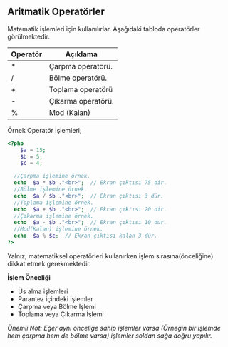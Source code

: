 ## Aritmatik Operatörler

Matematik işlemleri için kullanılırlar. Aşağıdaki tabloda operatörler görülmektedir.

| Operatör | Açıklama |
|----|----|
| \* | Çarpma operatörü. |
| \/ | Bölme operatörü. |
| \+ | Toplama operatörü |
| \- | Çıkarma operatörü. |
| \% | Mod (Kalan) |

Örnek Operatör İşlemleri;
```php
<?php
    $a = 15;
    $b = 5;
    $c = 4;

  //Çarpma işlemine örnek.
  echo  $a * $b ."<br>";  // Ekran çıktısı 75 dir.
  //Bölme işlemine örnek.
  echo  $a / $b ."<br>";  // Ekran çıktısı 3 dür.
  //Toplama işlemine örnek.
  echo  $a + $b ."<br>";  // Ekran çıktısı 20 dir.
  //Çıkarma işlemine örnek.
  echo  $a - $b ."<br>";  // Ekran çıktısı 10 dur.
  //Mod(Kalan) işlemine örnek.
  echo  $a % $c;  // Ekran çıktısı kalan 3 dür.
?>
```

Yalnız, matematiksel operatörleri kullanırken işlem sırasına(önceliğine) dikkat etmek gerekmektedir.

**İşlem Önceliği**

- Üs alma işlemleri
- Parantez içindeki işlemler
- Çarpma veya Bölme İşlemi
- Toplama veya Çıkarma İşlemi

*Önemli Not: Eğer aynı önceliğe sahip işlemler varsa (Örneğin bir işlemde hem çarpma hem de bölme varsa) işlemler soldan sağa doğru yapılır.*
